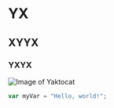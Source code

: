 # YX
## XYYX
### YXYX
![Image of Yaktocat](https://octodex.github.com/images/yaktocat.png)
``` javascript
var myVar = "Hello, world!";
```
